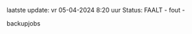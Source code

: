 laatste update: 
vr 05-04-2024  8:20   uur 
Status: FAALT - fout - 
<div class="service R">backupjobs</div>